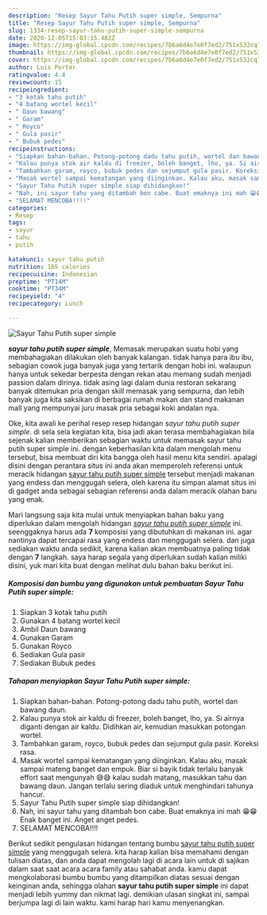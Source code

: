 ```yaml
---
description: "Resep Sayur Tahu Putih super simple, Sempurna"
title: "Resep Sayur Tahu Putih super simple, Sempurna"
slug: 1334-resep-sayur-tahu-putih-super-simple-sempurna
date: 2020-12-05T15:03:15.482Z
image: https://img-global.cpcdn.com/recipes/7b6a6d4e7e0f7ed2/751x532cq70/sayur-tahu-putih-super-simple-foto-resep-utama.jpg
thumbnail: https://img-global.cpcdn.com/recipes/7b6a6d4e7e0f7ed2/751x532cq70/sayur-tahu-putih-super-simple-foto-resep-utama.jpg
cover: https://img-global.cpcdn.com/recipes/7b6a6d4e7e0f7ed2/751x532cq70/sayur-tahu-putih-super-simple-foto-resep-utama.jpg
author: Luis Porter
ratingvalue: 4.4
reviewcount: 15
recipeingredient:
- "3 kotak tahu putih"
- "4 batang wortel kecil"
- " Daun bawang"
- " Garam"
- " Royco"
- " Gula pasir"
- " Bubuk pedes"
recipeinstructions:
- "Siapkan bahan-bahan. Potong-potong dadu tahu putih, wortel dan bawang daun."
- "Kalau punya stok air kaldu di freezer, boleh banget, lho, ya. Si airnya diganti dengan air kaldu. Didihkan air, kemudian masukkan potongan wortel."
- "Tambahkan garam, royco, bubuk pedes dan sejumput gula pasir. Koreksi rasa."
- "Masak wortel sampai kematangan yang diinginkan. Kalau aku, masak sampai mateng banget dan empuk. Biar si bayik tidak terlalu banyak effort saat mengunyah 😅😅 kalau sudah matang, masukkan tahu dan bawang daun. Jangan terlalu sering diaduk untuk menghindari tahunya hancur."
- "Sayur Tahu Putih super simple siap dihidangkan!"
- "Nah, ini sayur tahu yang ditambah bon cabe. Buat emaknya ini mah 😁😁 Enak banget ini. Anget anget pedes."
- "SELAMAT MENCOBA!!!!"
categories:
- Resep
tags:
- sayur
- tahu
- putih

katakunci: sayur tahu putih 
nutrition: 165 calories
recipecuisine: Indonesian
preptime: "PT14M"
cooktime: "PT34M"
recipeyield: "4"
recipecategory: Lunch

---
```



![Sayur Tahu Putih super simple](https://img-global.cpcdn.com/recipes/7b6a6d4e7e0f7ed2/751x532cq70/sayur-tahu-putih-super-simple-foto-resep-utama.jpg)

<b><i>sayur tahu putih super simple</i></b>, Memasak merupakan suatu hobi yang membahagiakan dilakukan oleh banyak kalangan. tidak hanya para ibu ibu, sebagian cowok juga banyak juga yang tertarik dengan hobi ini. walaupun hanya untuk sekedar berpesta dengan rekan atau memang sudah menjadi passion dalam dirinya. tidak asing lagi dalam dunia restoran sekarang banyak ditemukan pria dengan skill memasak yang sempurna, dan lebih banyak juga kita saksikan di berbagai rumah makan dan stand makanan mall yang mempunyai juru masak pria sebagai koki andalan nya.

Oke, kita awali ke perihal resep resep hidangan <i>sayur tahu putih super simple</i>. di sela sela kegiatan kita, bisa jadi akan terasa membahagiakan bila sejenak kalian memberikan sebagian waktu untuk memasak sayur tahu putih super simple ini. dengan keberhasilan kita dalam mengolah menu tersebut, bisa membuat diri kita bangga oleh hasil menu kita sendiri. apalagi disini dengan perantara situs ini anda akan memperoleh referensi untuk meracik hidangan <u>sayur tahu putih super simple</u> tersebut menjadi makanan yang endess dan menggugah selera, oleh karena itu simpan alamat situs ini di gadget anda sebagai sebagian referensi anda dalam meracik olahan baru yang enak.




Mari langsung saja kita mulai untuk menyiapkan bahan baku yang diperlukan dalam mengolah hidangan <u><i>sayur tahu putih super simple</i></u> ini. seenggaknya harus ada <b>7</b> komposisi yang dibutuhkan di makanan ini. agar nantinya dapat tercapai rasa yang endess dan menggugah selera. dan juga sediakan waktu anda sedikit, karena kalian akan membuatnya paling tidak dengan <b>7</b> langkah. saya harap segala yang diperlukan sudah kalian miliki disini, yuk mari kita buat dengan melihat dulu bahan baku berikut ini.

<!--inarticleads1-->

##### Komposisi dan bumbu yang digunakan untuk pembuatan Sayur Tahu Putih super simple:

1. Siapkan 3 kotak tahu putih
1. Gunakan 4 batang wortel kecil
1. Ambil  Daun bawang
1. Gunakan  Garam
1. Gunakan  Royco
1. Sediakan  Gula pasir
1. Sediakan  Bubuk pedes




<!--inarticleads2-->

##### Tahapan menyiapkan Sayur Tahu Putih super simple:

1. Siapkan bahan-bahan. Potong-potong dadu tahu putih, wortel dan bawang daun.
1. Kalau punya stok air kaldu di freezer, boleh banget, lho, ya. Si airnya diganti dengan air kaldu. Didihkan air, kemudian masukkan potongan wortel.
1. Tambahkan garam, royco, bubuk pedes dan sejumput gula pasir. Koreksi rasa.
1. Masak wortel sampai kematangan yang diinginkan. Kalau aku, masak sampai mateng banget dan empuk. Biar si bayik tidak terlalu banyak effort saat mengunyah 😅😅 kalau sudah matang, masukkan tahu dan bawang daun. Jangan terlalu sering diaduk untuk menghindari tahunya hancur.
1. Sayur Tahu Putih super simple siap dihidangkan!
1. Nah, ini sayur tahu yang ditambah bon cabe. Buat emaknya ini mah 😁😁 Enak banget ini. Anget anget pedes.
1. SELAMAT MENCOBA!!!!




Berikut sedikit pengulasan hidangan tentang bumbu <u>sayur tahu putih super simple</u> yang menggugah selera. kita harap kalian bisa memahami dengan tulisan diatas, dan anda dapat mengolah lagi di acara lain untuk di sajikan dalam saat saat acara acara family atau sahabat anda. kamu dapat mengkolaborasi bumbu bumbu yang ditampilkan diatas sesuai dengan keinginan anda, sehingga olahan <b>sayur tahu putih super simple</b> ini dapat menjadi lebih yummy dan nikmat lagi. demikian ulasan singkat ini, sampai berjumpa lagi di lain waktu. kami harap hari kamu menyenangkan.
